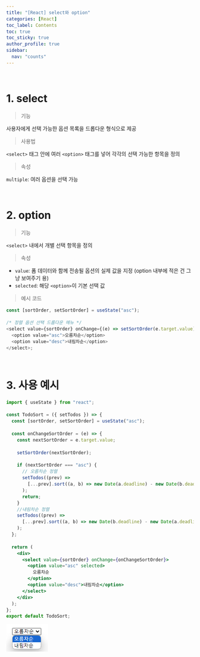 ```yaml
---
title: "[React] select와 option"
categories: [React]
toc_label: Contents
toc: true
toc_sticky: true
author_profile: true
sidebar:
  nav: "counts"
---
```


<br>

# 1. select

> 기능

사용자에게 선택 가능한 옵션 목록을 드롭다운 형식으로 제공

> 사용법

`<select>` 태그 안에 여러 `<option>` 태그를 넣어 각각의 선택 가능한 항목을 정의

> 속성

`multiple`: 여러 옵션을 선택 가능

<br>

# 2. option

> 기능

`<select>` 내에서 개별 선택 항목을 정의

> 속성

- `value`: 폼 데이터와 함께 전송될 옵션의 실제 값을 지정 (option 내부에 적은 건 그냥 보여주기 용)
- `selected`: 해당 `<option>`이 기본 선택 값

> 예시 코드

```js
const [sortOrder, setSortOrder] = useState("asc");

/* 정렬 옵션 선택 드롭다운 메뉴 */
<select value={sortOrder} onChange={(e) => setSortOrder(e.target.value)}>
  <option value="asc">오름차순</option>
  <option value="desc">내림차순</option>
</select>;
```

<br>

# 3. 사용 예시

```jsx
import { useState } from "react";

const TodoSort = ({ setTodos }) => {
  const [sortOrder, setSortOrder] = useState("asc");

  const onChangeSortOrder = (e) => {
    const nextSortOrder = e.target.value;

    setSortOrder(nextSortOrder);

    if (nextSortOrder === "asc") {
      // 오름차순 정렬
      setTodos((prev) =>
        [...prev].sort((a, b) => new Date(a.deadline) - new Date(b.deadline))
      );
      return;
    }
    //내림차순 정렬
    setTodos((prev) =>
      [...prev].sort((a, b) => new Date(b.deadline) - new Date(a.deadline))
    );
  };

  return (
    <div>
      <select value={sortOrder} onChange={onChangeSortOrder}>
        <option value="asc" selected>
          오름차순
        </option>
        <option value="desc">내림차순</option>
      </select>
    </div>
  );
};
export default TodoSort;
```

![](/assets/images/2024/2024-07-12-20-03-15.png)

<br>
